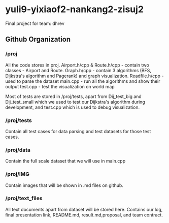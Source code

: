 # yuli9-yixiaof2-nankang2-zisuj2
Final project for team: dhrev
## Github Organization
### /proj
All the code stores in proj.
Airport.h/cpp & Route.h/cpp - contain two classes - Airport and Route.
Graph.h/cpp - contain 3 algorithms (BFS, Dijkstra's algorithm and Pagerank) and graph visualization.
Readfile.h/cpp - used to parse the dataset
main.cpp - run all the algorithms and show their output
test.cpp - test the visualization on world map

Most of tests are stored in /proj/tests, apart from Dij_test_big and Dij_test_small which we used to test our Dijkstra's algorithm during development, and test.cpp which is used to debug visualization.

### /proj/tests
Contain all test cases for data parsing and test datasets for those test cases.

### /proj/data
Contain the full scale dataset that we will use in main.cpp

### /proj/IMG
Contain images that will be shown in .md files on github.

### /proj/text_files
All text documents apart from dataset will be stored here. Contains our log, final presentation link, README.md, result.md,proposal, and team contract.